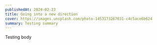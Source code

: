 ```yaml
---
publishedAt: 2024-02-23
title: Going into a new direction
cover: https://images.unsplash.com/photo-1453173267031-c4c5ace6b624
summary: Testing summary
---
```

Testing body